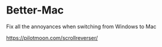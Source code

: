 Better-Mac
==========

Fix all the annoyances when switching from Windows to Mac

https://pilotmoon.com/scrollreverser/
